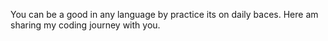 You can be a good in any language by practice its on daily baces. Here am sharing my coding journey with you.
